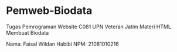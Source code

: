 # Pemweb-Biodata
Tugas Pemrograman Website C081 UPN Veteran Jatim Materi HTML Membuat Biodata

Nama: Faisal Wildan Habibi
NPM: 21081010216
